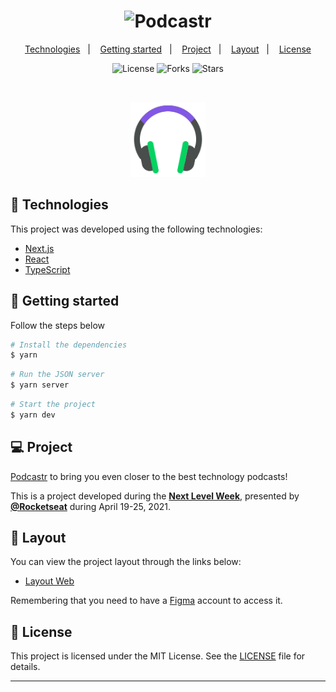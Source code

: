<h1 align="center">
    <img alt="Podcastr" title="Podcastr" src="readme-assets/podcastr.svg" />

</h1>

<p align="center">
  <a href="#technologies">Technologies</a>&nbsp;&nbsp;&nbsp;|&nbsp;&nbsp;&nbsp;
  <a href="#-layout">Getting started</a>&nbsp;&nbsp;&nbsp;|&nbsp;&nbsp;&nbsp;
  <a href="#-project">Project</a>&nbsp;&nbsp;&nbsp;|&nbsp;&nbsp;&nbsp;
  <a href="#-layout">Layout</a>&nbsp;&nbsp;&nbsp;|&nbsp;&nbsp;&nbsp;
  <a href="#-license">License</a>
</p>

<p align="center">
  <img  src="https://img.shields.io/static/v1?label=license&message=MIT&color=5965E0&labelColor=121214" alt="License">

  <img src="https://img.shields.io/github/forks/andre-borges/react-estudos?label=forks&message=MIT&color=5965E0&labelColor=121214" alt="Forks">

  <img src="https://img.shields.io/github/stars/andre-borges/react-estudos?label=stars&message=MIT&color=5965E0&labelColor=121214" alt="Stars">
</p>

<br>

<p align="center">
  <img alt="Moveit" src="readme-assets/icon.svg" width="120px">
</p>

## 🧪 Technologies

This project was developed using the following technologies:

- [Next.js](https://nextjs.org/)
- [React](https://reactjs.org/)
- [TypeScript](https://www.typescriptlang.org/)

## 🚀 Getting started

Follow the steps below

```bash
# Install the dependencies
$ yarn
```

```bash
# Run the JSON server
$ yarn server
```

```bash
# Start the project
$ yarn dev
```

## 💻 Project

[Podcastr](https://podcastr-nlw.vercel.app/) to bring you even closer to the best technology podcasts!

This is a project developed during the **[Next Level Week](https://nextlevelweek.com/)**, presented by **[@Rocketseat](https://github.com/Rocketseat)** during April 19-25, 2021.

## 🔖 Layout

You can view the project layout through the links below:

- [Layout Web](https://www.figma.com/file/UwFEntsHpHYJlHNQAQr4gA/Podcastr?node-id=160%3A2761)

Remembering that you need to have a [Figma](http://figma.com/) account to access it.

## 📝 License

This project is licensed under the MIT License. See the [LICENSE](LICENSE.md) file for details.

---

